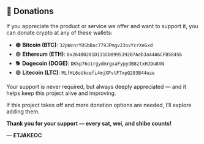 ## 💸 Donations

If you appreciate the product or service we offer and want to support it, you can donate crypto at any of these wallets:

- 🟠 **Bitcoin (BTC)**: `32pWcnrYUSbBac779JPmgv23ovYcrXeGxd`
- 🟣 **Ethereum (ETH)**: `0x264B0201D131C08995392B7Aeb3a44A6CFB58456`
- 🐕 **Dogecoin (DOGE)**: `DKkp76o1rgydmrgxaFypydB8ztxHJDu8XN`
- 🟢 **Litecoin (LTC)**: `MLfHL6oUkcefi4mjXFvtF7xpQ283B44uze`
  
Your support is never required, but always deeply appreciated — and it helps keep this project alive and improving.

If this project takes off and more donation options are needed, I’ll explore adding them.

**Thank you for your support — every sat, wei, and shibe counts!**

— **ETJAKEOC**
